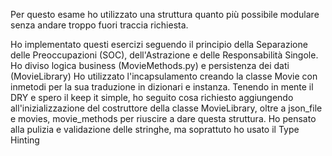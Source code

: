 Per questo esame ho utilizzato una struttura quanto più possibile modulare senza andare troppo fuori traccia richiesta.

Ho implementato questi esercizi seguendo il principio della Separazione delle Preoccupazioni (SOC), dell'Astrazione e delle Responsabilità Singole.
Ho diviso logica business (MovieMethods.py) e persistenza dei dati (MovieLibrary)
Ho utilizzato l'incapsulamento creando la classe Movie con inmetodi per la sua traduzione in dizionari e instanza.
Tenendo in mente il DRY e spero il keep it simple, ho seguito cosa richiesto aggiungendo all'inizializzazione del costruttore della classe MovieLibrary, oltre a json_file e movies, 
movie_methods per riuscire a dare questa struttura.
Ho pensato alla pulizia e validazione delle stringhe, ma soprattuto ho usato il Type Hinting 
